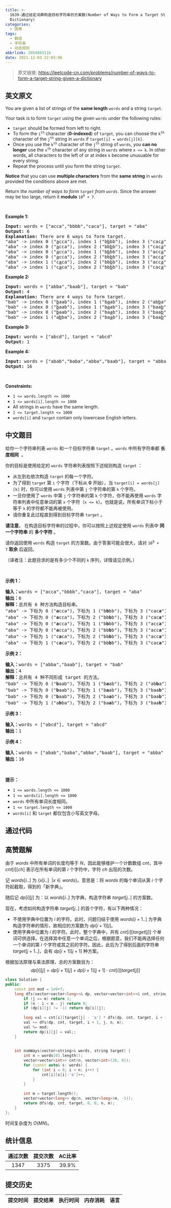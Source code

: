```yaml
---
title: >-
  1639-通过给定词典构造目标字符串的方案数(Number of Ways to Form a Target String Given a
  Dictionary)
categories:
  - 困难
tags:
  - 数组
  - 字符串
  - 动态规划
abbrlink: 2954083116
date: 2021-12-03 22:03:06
---
```


> 原文链接: https://leetcode-cn.com/problems/number-of-ways-to-form-a-target-string-given-a-dictionary


## 英文原文
<div><p>You are given a list of strings of the <strong>same length</strong> <code>words</code> and a string <code>target</code>.</p>

<p>Your task is to form <code>target</code> using the given <code>words</code> under the following rules:</p>

<ul>
	<li><code>target</code> should be formed from left to right.</li>
	<li>To form the <code>i<sup>th</sup></code> character (<strong>0-indexed</strong>) of <code>target</code>, you can choose the <code>k<sup>th</sup></code> character of the <code>j<sup>th</sup></code> string in <code>words</code> if <code>target[i] = words[j][k]</code>.</li>
	<li>Once you use the <code>k<sup>th</sup></code> character of the <code>j<sup>th</sup></code> string of <code>words</code>, you <strong>can no longer</strong> use the <code>x<sup>th</sup></code> character of any string in <code>words</code> where <code>x &lt;= k</code>. In other words, all characters to the left of or at index <code>k</code> become unusuable for every string.</li>
	<li>Repeat the process until you form the string <code>target</code>.</li>
</ul>

<p><strong>Notice</strong>&nbsp;that you can use <strong>multiple characters</strong> from the <strong>same string</strong> in <code>words</code> provided the conditions above are met.</p>

<p>Return <em>the number of ways to form <code>target</code> from <code>words</code></em>. Since the answer may be too large, return it <strong>modulo</strong> <code>10<sup>9</sup> + 7</code>.</p>

<p>&nbsp;</p>
<p><strong>Example 1:</strong></p>

<pre>
<strong>Input:</strong> words = [&quot;acca&quot;,&quot;bbbb&quot;,&quot;caca&quot;], target = &quot;aba&quot;
<strong>Output:</strong> 6
<strong>Explanation:</strong> There are 6 ways to form target.
&quot;aba&quot; -&gt; index 0 (&quot;<u>a</u>cca&quot;), index 1 (&quot;b<u>b</u>bb&quot;), index 3 (&quot;cac<u>a</u>&quot;)
&quot;aba&quot; -&gt; index 0 (&quot;<u>a</u>cca&quot;), index 2 (&quot;bb<u>b</u>b&quot;), index 3 (&quot;cac<u>a</u>&quot;)
&quot;aba&quot; -&gt; index 0 (&quot;<u>a</u>cca&quot;), index 1 (&quot;b<u>b</u>bb&quot;), index 3 (&quot;acc<u>a</u>&quot;)
&quot;aba&quot; -&gt; index 0 (&quot;<u>a</u>cca&quot;), index 2 (&quot;bb<u>b</u>b&quot;), index 3 (&quot;acc<u>a</u>&quot;)
&quot;aba&quot; -&gt; index 1 (&quot;c<u>a</u>ca&quot;), index 2 (&quot;bb<u>b</u>b&quot;), index 3 (&quot;acc<u>a</u>&quot;)
&quot;aba&quot; -&gt; index 1 (&quot;c<u>a</u>ca&quot;), index 2 (&quot;bb<u>b</u>b&quot;), index 3 (&quot;cac<u>a</u>&quot;)
</pre>

<p><strong>Example 2:</strong></p>

<pre>
<strong>Input:</strong> words = [&quot;abba&quot;,&quot;baab&quot;], target = &quot;bab&quot;
<strong>Output:</strong> 4
<strong>Explanation:</strong> There are 4 ways to form target.
&quot;bab&quot; -&gt; index 0 (&quot;<u>b</u>aab&quot;), index 1 (&quot;b<u>a</u>ab&quot;), index 2 (&quot;ab<u>b</u>a&quot;)
&quot;bab&quot; -&gt; index 0 (&quot;<u>b</u>aab&quot;), index 1 (&quot;b<u>a</u>ab&quot;), index 3 (&quot;baa<u>b</u>&quot;)
&quot;bab&quot; -&gt; index 0 (&quot;<u>b</u>aab&quot;), index 2 (&quot;ba<u>a</u>b&quot;), index 3 (&quot;baa<u>b</u>&quot;)
&quot;bab&quot; -&gt; index 1 (&quot;a<u>b</u>ba&quot;), index 2 (&quot;ba<u>a</u>b&quot;), index 3 (&quot;baa<u>b</u>&quot;)
</pre>

<p><strong>Example 3:</strong></p>

<pre>
<strong>Input:</strong> words = [&quot;abcd&quot;], target = &quot;abcd&quot;
<strong>Output:</strong> 1
</pre>

<p><strong>Example 4:</strong></p>

<pre>
<strong>Input:</strong> words = [&quot;abab&quot;,&quot;baba&quot;,&quot;abba&quot;,&quot;baab&quot;], target = &quot;abba&quot;
<strong>Output:</strong> 16
</pre>

<p>&nbsp;</p>
<p><strong>Constraints:</strong></p>

<ul>
	<li><code>1 &lt;= words.length &lt;= 1000</code></li>
	<li><code>1 &lt;= words[i].length &lt;= 1000</code></li>
	<li>All strings in <code>words</code> have the same length.</li>
	<li><code>1 &lt;= target.length &lt;= 1000</code></li>
	<li><code>words[i]</code> and <code>target</code> contain only lowercase English letters.</li>
</ul>
</div>

## 中文题目
<div><p>给你一个字符串列表 <code>words</code> 和一个目标字符串 <code>target</code> 。<code>words</code> 中所有字符串都 <strong>长度相同</strong>  。</p>

<p>你的目标是使用给定的 <code>words</code> 字符串列表按照下述规则构造 <code>target</code> ：</p>

<ul>
	<li>从左到右依次构造 <code>target</code> 的每一个字符。</li>
	<li>为了得到 <code>target</code> 第 <code>i</code> 个字符（下标从 <strong>0</strong> 开始），当 <code>target[i] = words[j][k]</code> 时，你可以使用 <code>words</code> 列表中第 <code>j</code> 个字符串的第 <code>k</code> 个字符。</li>
	<li>一旦你使用了 <code>words</code> 中第 <code>j</code> 个字符串的第 <code>k</code> 个字符，你不能再使用 <code>words</code> 字符串列表中任意单词的第 <code>x</code> 个字符（<code>x <= k</code>）。也就是说，所有单词下标小于等于 <code>k</code> 的字符都不能再被使用。</li>
	<li>请你重复此过程直到得到目标字符串 <code>target</code> 。</li>
</ul>

<p><strong>请注意</strong>， 在构造目标字符串的过程中，你可以按照上述规定使用 <code>words</code> 列表中 <strong>同一个字符串</strong> 的 <strong>多个字符</strong> 。</p>

<p>请你返回使用 <code>words</code> 构造 <code>target</code> 的方案数。由于答案可能会很大，请对 <code>10<sup>9</sup> + 7</code> <strong>取余</strong> 后返回。</p>

<p>（译者注：此题目求的是有多少个不同的 <code>k</code> 序列，详情请见示例。）</p>

<p> </p>

<p><strong>示例 1：</strong></p>

<pre>
<b>输入：</b>words = ["acca","bbbb","caca"], target = "aba"
<b>输出：</b>6
<b>解释：</b>总共有 6 种方法构造目标串。
"aba" -> 下标为 0 ("<strong>a</strong>cca")，下标为 1 ("b<strong>b</strong>bb")，下标为 3 ("cac<strong>a</strong>")
"aba" -> 下标为 0 ("<strong>a</strong>cca")，下标为 2 ("bb<strong>b</strong>b")，下标为 3 ("cac<strong>a</strong>")
"aba" -> 下标为 0 ("<strong>a</strong>cca")，下标为 1 ("b<strong>b</strong>bb")，下标为 3 ("acc<strong>a</strong>")
"aba" -> 下标为 0 ("<strong>a</strong>cca")，下标为 2 ("bb<strong>b</strong>b")，下标为 3 ("acc<strong>a</strong>")
"aba" -> 下标为 1 ("c<strong>a</strong>ca")，下标为 2 ("bb<strong>b</strong>b")，下标为 3 ("acc<strong>a</strong>")
"aba" -> 下标为 1 ("c<strong>a</strong>ca")，下标为 2 ("bb<strong>b</strong>b")，下标为 3 ("cac<strong>a</strong>")
</pre>

<p><strong>示例 2：</strong></p>

<pre>
<b>输入：</b>words = ["abba","baab"], target = "bab"
<b>输出：</b>4
<b>解释：</b>总共有 4 种不同形成 target 的方法。
"bab" -> 下标为 0 ("<strong>b</strong>aab")，下标为 1 ("b<strong>a</strong>ab")，下标为 2 ("ab<strong>b</strong>a")
"bab" -> 下标为 0 ("<strong>b</strong>aab")，下标为 1 ("b<strong>a</strong>ab")，下标为 3 ("baa<strong>b</strong>")
"bab" -> 下标为 0 ("<strong>b</strong>aab")，下标为 2 ("ba<strong>a</strong>b")，下标为 3 ("baa<strong>b</strong>")
"bab" -> 下标为 1 ("a<strong>b</strong>ba")，下标为 2 ("ba<strong>a</strong>b")，下标为 3 ("baa<strong>b</strong>")
</pre>

<p><strong>示例 3：</strong></p>

<pre>
<b>输入：</b>words = ["abcd"], target = "abcd"
<b>输出：</b>1
</pre>

<p><strong>示例 4：</strong></p>

<pre>
<b>输入：</b>words = ["abab","baba","abba","baab"], target = "abba"
<b>输出：</b>16
</pre>

<p> </p>

<p><strong>提示：</strong></p>

<ul>
	<li><code>1 <= words.length <= 1000</code></li>
	<li><code>1 <= words[i].length <= 1000</code></li>
	<li><code>words</code> 中所有单词长度相同。</li>
	<li><code>1 <= target.length <= 1000</code></li>
	<li><code>words[i]</code> 和 <code>target</code> 都仅包含小写英文字母。</li>
</ul>
</div>

## 通过代码
<RecoDemo>
</RecoDemo>


## 高赞题解
由于 $\textit{words}$ 中所有单词的长度均等于 $N$，因此能够维护一个计数数组 $cnt$，其中 $cnt[i][ch]$ 表示在所有单词的第 $i$ 个字符中，字符 $ch$ 出现的次数。

记 $\textit{words}[i..]$ 为 $\{x[i..] ~~ | x \in \textit{words}\}$。意思是：将 $\textit{words}$ 的每个单词从第 $i$ 个字符起截取，得到的「新字典」。

随后记 $dp[i][j]$ 为：以 $\textit{words}[i..]$ 为字典，构造字符串 $\textit{target}[j..]$ 的方案数。

现在，考虑如何构造字符串 $\textit{target}[j..]$ 的首个字符，有以下两种情况：
- 不使用字典中位置为 $i$ 的字符。此时，问题归结于使用 $\textit{words}[i+1..]$ 为字典构造字符串的情形，故相应的方案数为 $dp[i+1][j]$。
- 使用字典中位置为 $i$ 的字符。此时，整个字典中，共有 $cnt[i][\textit{target}[j]]$ 个单词可供选择。在选择其中任意一个单词之后，根据题意，我们不能再选择任何一个单词的第 $i$ 个字符或其之前的字符。因此，此后为了得到后面的字符串 $\textit{target}[j+1..]$，会有 $dp[i+1][j+1]$ 种方案。

根据加法原理与乘法原理，总的方案数目为：
$$
dp[i][j] = dp[i+1][j] + dp[i+1][j+1] \cdot cnt[i][\textit{target}[j]]
$$
 
``` C++ [sol1-C++]
class Solution {
public:
    const int mod = 1e9+7;
    long dfs(vector<vector<long>>& dp, vector<vector<int>>& cnt, string& target, int i, int j, int n, int m) {
        if (j == m) return 1;
        if (n - i < m - j) return 0;
        if (dp[i][j] != -1) return dp[i][j];
        
        long val = cnt[i][target[j] - 'a'] * dfs(dp, cnt, target, i + 1, j + 1, n, m);
        val += dfs(dp, cnt, target, i + 1, j, n, m);
        val %= mod;
        return dp[i][j] = val;;
    }
    
    
    int numWays(vector<string>& words, string target) {
        int n = words[0].length();
        vector<vector<int>> cnt(n, vector<int>(26, 0));
        for (const auto& s: words) {
            for (int i = 0; i < n; i++) {
                cnt[i][s[i]-'a']++;
            }
        }
        
        int m = target.length();
        vector<vector<long>> dp(n, vector<long>(m, -1));
        return dfs(dp, cnt, target, 0, 0, n, m);
    }
};
```

时间复杂度为 $O(MN)$。

## 统计信息
| 通过次数 | 提交次数 | AC比率 |
| :------: | :------: | :------: |
|    1347    |    3375    |   39.9%   |

## 提交历史
| 提交时间 | 提交结果 | 执行时间 |  内存消耗  | 语言 |
| :------: | :------: | :------: | :--------: | :--------: |
